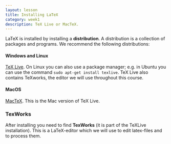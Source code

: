 ```yaml
---
layout: lesson
title: Installing LaTeX
category: week1
description: TeX Live or MacTeX.
---
```


LaTeX is installed by installing a **distribution**. A distribution is a collection of packages and programs. We recommend the following distributions:

#### Windows and Linux

[TeX Live]. On Linux you can also use a package manager; e.g. in Ubuntu you can use the command `sudo apt-get install texlive`. TeX Live also contains TeXworks, the editor we will use throughout this course.

#### MacOS

[MacTeX]. This is the Mac version of TeX Live.

  [TeX Live]: http://www.tug.org/texlive/
  [MacTeX]: http://www.tug.org/mactex/

### TexWorks

After installing you need to find **TexWorks** (it is part of the TeXLive installation). This is a LaTeX-editor which we will use to edit latex-files and to process them. 
